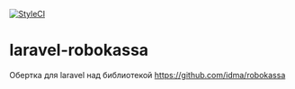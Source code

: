[![StyleCI](https://styleci.io/repos/52141393/shield?branch=master)](https://styleci.io/repos/52141393)

# laravel-robokassa
Обертка для laravel над библиотекой https://github.com/idma/robokassa
